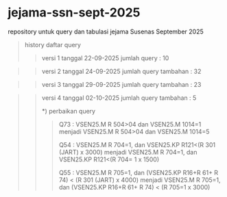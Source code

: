 # jejama-ssn-sept-2025
repository untuk query dan tabulasi jejama Susenas September 2025


> history daftar query
>> versi 1
>> tanggal 22-09-2025
>> jumlah query : 10

>> versi 2
>> tanggal 24-09-2025
>> jumlah query tambahan : 32

>> versi 3
>> tanggal 29-09-2025
>> jumlah query tambahan : 23

>> versi 4
>> tanggal 02-10-2025
>> jumlah query tambahan : 5
>>
>> *) perbaikan query 
>>> Q73 :  VSEN25.M R 504>04 dan  VSEN25.M 1014=1 menjadi  VSEN25.M R 504>04 dan  VSEN25.M 1014=5
>>>
>>> Q54 : VSEN25.M R 704=1, dan VSEN25.KP R121<(R 301 (JART) x 3000) menjadi VSEN25.M R 704=1, dan VSEN25.KP R121<(R 704= 1 x 1500)
>>>
>>> Q55 : VSEN25.M R 705=1, dan (VSEN25.KP R16+R 61+ R 74) < (R 301 (JART) x 4000) menjadi VSEN25.M R 705=1, dan (VSEN25.KP R16+R 61+ R 74) < (R 705=1 x 3000)
